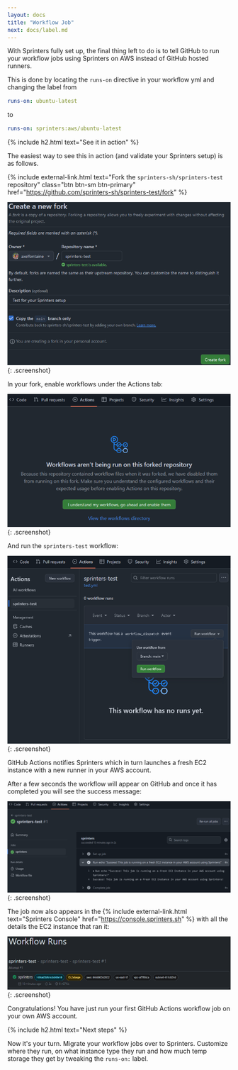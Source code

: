 ```yaml
---
layout: docs
title: "Workflow Job"
next: docs/label.md
---
```


With Sprinters fully set up, the final thing left to do is to tell GitHub to run your workflow jobs using Sprinters
on AWS instead of GitHub hosted runners.

This is done by locating the `runs-on` directive in your workflow yml and changing the label from

```yml
runs-on: ubuntu-latest
```

to

```yml
runs-on: sprinters:aws/ubuntu-latest
```

{% include h2.html text="See it in action" %}

The easiest way to see this in action (and validate your Sprinters setup) is as follows.

{% include external-link.html text="Fork the `sprinters-sh/sprinters-test` repository" class="btn btn-sm btn-primary" href="https://github.com/sprinters-sh/sprinters-test/fork" %}

![Fork test repository](/assets/setup/job/fork.png){: .screenshot}

In your fork, enable workflows under the Actions tab:

![Fork test repository](/assets/setup/job/enable-workflows.png){: .screenshot}

And run the `sprinters-test` workflow:

![Run workflow](/assets/setup/job/run.png){: .screenshot}

GitHub Actions notifies Sprinters which in turn launches a fresh EC2 instance with a new runner in your AWS account.

After a few seconds the workflow will appear on GitHub and once it has completed you will see the success message:

![Run workflow](/assets/setup/job/github-succeeded.png){: .screenshot}

The job now also appears in the {% include external-link.html text="Sprinters Console" href="https://console.sprinters.sh" %} with all the details the EC2 instance that ran it:

![Run workflow](/assets/setup/job/sprinters-succeeded.png){: .screenshot}

Congratulations! You have just run your first GitHub Actions workflow job on your own AWS account.

{% include h2.html text="Next steps" %}

Now it's your turn. Migrate your workflow jobs over to Sprinters. Customize where they run, on what instance type they run and
how much temp storage they get by tweaking the `runs-on:` label.
